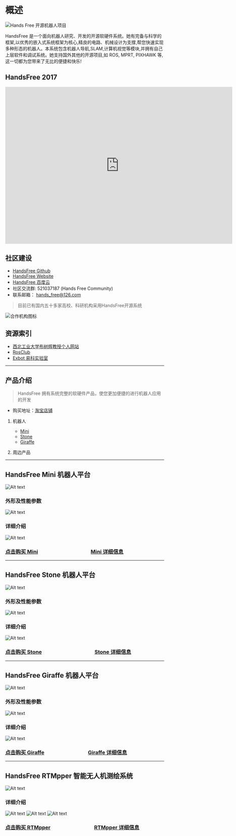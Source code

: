 # 概述

![Hands Free 开源机器人项目](/images/About/HandsFree_Project.jpg)

HandsFree 是一个面向机器人研究、开发的开源软硬件系统。她有完备与科学的框架,以优秀的嵌入式系统框架为核心,精良的电路、机械设计为支撑,帮您快速实现多种形态的机器人。本系统包含机器人导航,SLAM,计算机视觉等模块,并拥有自己上层软件和调试系统。她支持国外其他的开源项目,如 ROS, MPRT, PIXHAWK 等,这一切都为您带来了无比的便捷和快乐!

## HandsFree 2017   

<iframe frameborder="0" width="720" height="498" src="https://v.qq.com/iframe/player.html?vid=w0389v55en2&tiny=0&auto=0" allowfullscreen></iframe>

## 社区建设
* [HandsFree Github](https://github.com/HANDS-FREE)   
* [HandsFree Website](http://www.handsfree.org.cn/)   
* [HandsFree 百度云](https://pan.baidu.com/s/1dekYQU)   
* 社区交流群: 521037187 (Hands Free Community)    
* 联系邮箱： hands_free@126.com    

> 目前已有国内五十多家高校、科研机构采用HandsFree开源系统

![合作机构图标](/images/About/HandsFree_User.jpg)

## 资源索引

* [西北工业大学布树辉教授个人网站](http://www.adv-ci.com/blog/source/hands-free/)    
* [RosClub](http://www.rosclub.cn/)  
* [Exbot 易科实验室](http://blog.exbot.net/)   

---

## 产品介绍

> HandsFree 拥有系统完整的软硬件产品，使您更加便捷的进行机器人应用的开发
* 购买地址：[淘宝店铺](https://shop145029875.taobao.com/?spm=a1z10.3-c.0.0.zpwB3d)    

1. 机器人
   * [Mini](/docs/Products/Mini.md)
   * [Stone](/docs/Products/Stone.md)
   * [Giraffe](/docs/Products/Giraffe.md)

2. 周边产品

---

## HandsFree Mini 机器人平台

![Alt text](/images/Products/Mini/Mini_V2.jpg)

### 外形及性能参数
![Alt text](/images/Products/Mini/Mini_V2_Parameter.jpg)

### 详细介绍
![Alt text](/images/Products/Mini/Mini_V2_Resource.jpg)

### [点击购买 Mini](https://item.taobao.com/item.htm?spm=a1z10.5-c.w4002-13224047689.15.1ca8e435HCtjBj&id=551101819610)　　  　　　　　　　　[Mini 详细信息](/docs/Products/Mini.md) 

---

## HandsFree Stone 机器人平台

![Alt text](/images/Products/Stone/Stone_V3.jpg)

### 外形及性能参数
![Alt text](/images/Products/Stone/Stone_V3_Parameter.jpg)

### 详细介绍
![Alt text](/images/Products/Stone/Stone_V3_Resource.jpg)

### [点击购买 Stone](https://item.taobao.com/item.htm?spm=a1z10.3-c.w4002-13224047684.13.1bb37efbrJ1Dfz&id=551103715089)　　  　　　　　　　　[Stone 详细信息](/docs/Products/Stone.md) 

---

## HandsFree Giraffe 机器人平台

![Alt text](/images/Products/Giraffe/Giraffe_V3.jpg)

### 外形及性能参数
![Alt text](/images/Products/Giraffe/Giraffe_V3_Parameter.jpg)

### 详细介绍
![Alt text](/images/Products/Giraffe/Giraffe_V3_Resource.jpg)

### [点击购买 Giraffe](https://item.taobao.com/item.htm?spm=a1z10.5-c.w4002-13224047689.15.2bba683f0Wd2um&id=556483991125)　　  　　　　　 　[Giraffe 详细信息](/docs/Products/Giraffe.md) 

---

## HandsFree RTMpper 智能无人机测绘系统

![Alt text](/images/Products/RTMapper/RTMapper.jpg)

### 详细介绍
![Alt text](/images/Products/RTMapper/RTMapper_1.jpg)
![Alt text](/images/Products/RTMapper/RTMapper_2.jpg)
![Alt text](/images/Products/RTMapper/RTMapper_3.jpg)

### [点击购买 RTMpper](https://item.taobao.com/item.htm?spm=a1z10.5-c.w4002-13224047689.15.2bba683f0Wd2um&id=556483991125)　　  　　　　　 　[RTMpper 详细信息](/docs/Products/RTMpper.md) 


